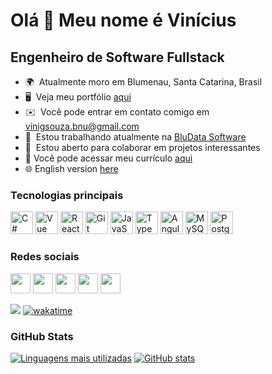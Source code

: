 # Olá 👋 Meu nome é Vinícius

## Engenheiro de Software Fullstack

- 🌍  Atualmente moro em Blumenau, Santa Catarina, Brasil
- 🖥️  Veja meu portfólio [aqui](https://www.souzavinicius.com/)
- ✉️  Você pode entrar em contato comigo em [vinigsouza.bnu@gmail.com](mailto:vinigsouza.bnu@gmail.com)
- 🚀  Estou trabalhando atualmente na [BluData Software](https://www.bludata.com.br/)
- 🤝  Estou aberto para colaborar em projetos interessantes
- 📑  Você pode acessar meu currículo [aqui](https://github.com/ViniiSouza/ViniiSouza/blob/main/files/resume/ptBR_curr%C3%ADculo.pdf)
- 🌐  English version [here](https://github.com/ViniiSouza/ViniiSouza/blob/main/README.md)

### Tecnologias principais

<p align="left">
  <a href="https://docs.microsoft.com/en-us/dotnet/csharp/" target="_blank" rel="noreferrer"><img src="https://raw.githubusercontent.com/danielcranney/readme-generator/main/public/icons/skills/csharp-colored.svg" width="36" height="36" alt="C#" /></a>
  <a href="https://vuejs.org/" target="_blank" rel="noreferrer"><img src="https://raw.githubusercontent.com/danielcranney/readme-generator/main/public/icons/skills/vuejs-colored.svg" width="36" height="36" alt="Vue" /></a>
  <a href="https://reactjs.org/" target="_blank" rel="noreferrer"><img src="https://raw.githubusercontent.com/danielcranney/readme-generator/main/public/icons/skills/react-colored.svg" width="36" height="36" alt="React" /></a>
  <a href="https://git-scm.com/" target="_blank" rel="noreferrer"><img src="https://raw.githubusercontent.com/danielcranney/readme-generator/main/public/icons/skills/git-colored.svg" width="36" height="36" alt="Git" /></a>
  <a href="https://developer.mozilla.org/en-US/docs/Web/JavaScript" target="_blank" rel="noreferrer"><img src="https://raw.githubusercontent.com/danielcranney/readme-generator/main/public/icons/skills/javascript-colored.svg" width="36" height="36" alt="JavaScript" /></a>
  <a href="https://www.typescriptlang.org/" target="_blank" rel="noreferrer"><img src="https://raw.githubusercontent.com/danielcranney/readme-generator/main/public/icons/skills/typescript-colored.svg" width="36" height="36" alt="TypeScript" /></a>
  <a href="https://angular.io/" target="_blank" rel="noreferrer"><img src="https://raw.githubusercontent.com/danielcranney/readme-generator/main/public/icons/skills/angularjs-colored.svg" width="36" height="36" alt="Angular" /></a>
  <a href="https://www.mysql.com/" target="_blank" rel="noreferrer"><img src="https://raw.githubusercontent.com/danielcranney/readme-generator/main/public/icons/skills/mysql-colored.svg" width="36" height="36" alt="MySQL" /></a>
  <a href="https://www.postgresql.org/" target="_blank" rel="noreferrer"><img src="https://raw.githubusercontent.com/danielcranney/readme-generator/main/public/icons/skills/postgresql-colored.svg" width="36" height="36" alt="PostgreSQL" /></a>
</p>

### Redes sociais

<p align="left">
  <a href="https://www.linkedin.com/in/vin%C3%ADcius-gabriel-de-souza/" target="_blank" rel="noreferrer"><img src="https://raw.githubusercontent.com/danielcranney/readme-generator/main/public/icons/socials/linkedin.svg" width="32" height="32" /></a>
  <a href="https://www.stackoverflow.com/users/18806595/viniisouza" target="_blank" rel="noreferrer"><img src="https://raw.githubusercontent.com/danielcranney/readme-generator/main/public/icons/socials/stackoverflow.svg" width="32" height="32" /></a>
  <a href="https://www.github.com/ViniiSouza" target="_blank" rel="noreferrer"><img src="https://raw.githubusercontent.com/danielcranney/readme-generator/main/public/icons/socials/github-dark.svg" width="32" height="32" /></a>
  <a href="http://www.medium.com/@viniisouza" target="_blank" rel="noreferrer"><img src="https://raw.githubusercontent.com/danielcranney/readme-generator/main/public/icons/socials/medium-dark.svg" width="32" height="32" /></a>
  <a href="https://www.codepen.io/viniisouza" target="_blank" rel="noreferrer"><img src="https://raw.githubusercontent.com/danielcranney/readme-generator/main/public/icons/socials/codepen-dark.svg" width="32" height="32" /></a>
</p>

![](https://komarev.com/ghpvc/?username=viniisouza&style=flat-square)
[![wakatime](https://wakatime.com/badge/user/2fd4d492-0e36-4eea-8a31-264d12f4fe85.svg/?style=flat-square)](https://wakatime.com/@2fd4d492-0e36-4eea-8a31-264d12f4fe85)

### GitHub Stats

[![Linguagens mais utilizadas](https://github-readme-stats.vercel.app/api/top-langs/?username=ViniiSouza&langs_count=5&title_color=3382ed&text_color=ffffff&icon_color=3382ed&bg_color=1c1917&locale=en&custom_title=Top%20%Languages&layout=compact)](https://github.com/ViniiSouza)
[![GitHub stats](https://github-readme-stats.vercel.app/api?username=ViniiSouza&show_icons=true&hide=issues,&count_private=true&title_color=3382ed&text_color=ffffff&icon_color=3382ed&bg_color=1c1917&show_icons=true&custom_title=Github%20%Stats%20%de%20%Vinícius%20%Souza)](https://github.com/ViniiSouza)
